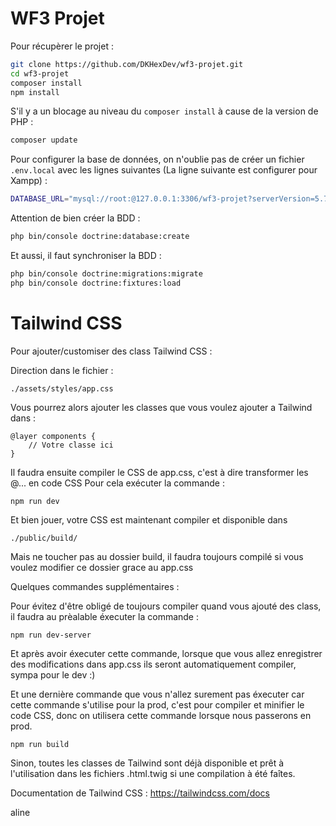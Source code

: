 # WF3 Projet

Pour récupèrer le projet :

```bash
git clone https://github.com/DKHexDev/wf3-projet.git
cd wf3-projet
composer install
npm install
```

S'il y a un blocage au niveau du `composer install` à cause de la version de PHP :

```bash
composer update
```

Pour configurer la base de données, on n'oublie pas de créer un fichier `.env.local` avec les lignes suivantes (La ligne suivante est configurer pour Xampp) :

```bash
DATABASE_URL="mysql://root:@127.0.0.1:3306/wf3-projet?serverVersion=5.7"
```

Attention de bien créer la BDD :

```bash
php bin/console doctrine:database:create
```

Et aussi, il faut synchroniser la BDD :

```bash
php bin/console doctrine:migrations:migrate
php bin/console doctrine:fixtures:load
```

# Tailwind CSS

Pour ajouter/customiser des class Tailwind CSS :
    
Direction dans le fichier :

```  
./assets/styles/app.css
```

Vous pourrez alors ajouter les classes que vous voulez ajouter a Tailwind dans :

```
@layer components {
    // Votre classe ici
}
```

Il faudra ensuite compiler le CSS de app.css, c'est à dire transformer les @... en code CSS
Pour cela exécuter la commande : 

```
npm run dev
```

Et bien jouer, votre CSS est maintenant compiler et disponible dans

```
./public/build/
```

Mais ne toucher pas au dossier build, il faudra toujours compilé si vous voulez modifier ce dossier grace au app.css

Quelques commandes supplémentaires :

Pour évitez d'être obligé de toujours compiler quand vous ajouté des class, il faudra au prèalable éxecuter la commande : 

```
npm run dev-server
```

Et après avoir éxecuter cette commande, lorsque que vous allez enregistrer des modifications dans app.css
ils seront automatiquement compiler, sympa pour le dev :)

Et une dernière commande que vous n'allez surement pas éxecuter car cette commande s'utilise pour la prod, c'est
pour compiler et minifier le code CSS, donc on utilisera cette commande lorsque nous passerons en prod.

```
npm run build
```

Sinon, toutes les classes de Tailwind sont déjà disponible et prêt à l'utilisation dans les fichiers .html.twig si une compilation à été faîtes.

Documentation de Tailwind CSS : https://tailwindcss.com/docs

aline